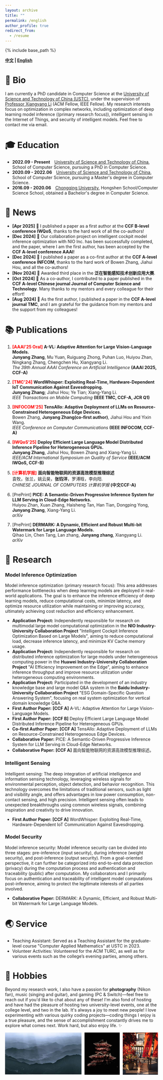 ```yaml
---
layout: archive
title: ""
permalink: /english
author_profile: true
redirect_from:
  - /resume
---
```


{% include base_path %}


**[中文](/) \| [English](/english)**

# 👤 Bio

I am currently a PhD candidate in Computer Science at the [University of Science and Technology of China (USTC)](https://ustc.edu.cn/), under the supervision of [Professor Xiangyang Li](http://staff.ustc.edu.cn/~xiangyangli/) (ACM Fellow, IEEE Fellow). My research interests focus on optimization in complex networks, including optimization of deep learning model inference ((primary research focus)), intelligent sensing in the Internet of Things, and security of intelligent models. Feel free to contact me via email.

# 🎓 Education

- **2022.09 - Present**&emsp;<a href="https://ustc.edu.cn/" style="color: inherit;">University of Science and Technology of China</a>, School of Computer Science, pursuing a PhD in Computer Science.
- **2020.09 - 2022.06**&emsp;<a href="https://ustc.edu.cn/" style="color: inherit;">University of Science and Technology of China</a>, School of Computer Science, pursuing a Master's degree in Computer Science.
- **2016.09 - 2020.06**&emsp;<a href="https://www.cqu.edu.cn/" style="color: inherit;">Chongqing University</a>, Hongshen School/Computer Science School, obtained a Bachelor's degree in Computer Science.

# 📰 News

- **[Apr 2025]** 🎉  I published a paper as a first author at the **CCF B-level conference IWQoS**, thanks to the hard work of all the co-authors!
- **[Dec 2024]** 🎉 Our collaboration project on intelligent cockpit model inference optimization with NIO Inc. has been successfully completed, and the paper, where I am the first author, has been accepted by the **CCF A-level conference AAAI**!
- **[Dec 2024]** 🎉 I published a paper as a co-first author at the **CCF A-level conference INFCOM**, thanks to the hard work of Bowen Zhang, Jiahui Hou, and all the co-authors!
- **[Nov 2024]** 🎉 Awarded third place in the **泛在智能感知技术创新应用大赛**.
- **[Oct 2024]** 🎉 As a co-author, I contributed to a paper published in the **CCF A-level Chinese journal Journal of Computer Science and Technology**. Many thanks to my mentors and every colleague for their effort!
- **[Aug 2024]** 🎉 As the first author, I published a paper in the **CCF A-level journal TMC**, and I am grateful for the guidance from my mentors and the support from my colleagues!

# 📚 Publications

1. <span style="color: red; font-weight: bold;">[AAAI'25 Oral]</span> **A-VL: Adaptive Attention for Large Vision-Language Models.**  
   **Junyang Zhang**, Mu Yuan, Ruiguang Zhong, Puhan Luo, Huiyou Zhan, Ningkang Zhang, Chengchen Hu, Xiangyang Li.  
   *The 39th Annual AAAI Conference on Artificial Intelligence* **(AAAI 2025, CCF-A)**

2. <span style="color: red; font-weight: bold;">[TMC'24]</span> **WordWhisper: Exploiting Real-Time, Hardware-Dependent IoT Communication Against Eavesdropping.**  
   **Junyang Zhang**; Jiahui Hou; Ye Tian; Xiang-Yang Li.  
   *IEEE Transactions on Mobile Computing* **(IEEE TMC, CCF-A, JCR Q1)**

3. <span style="color: red; font-weight: bold;">[INFOCOM'25]</span> **TensAllo: Adaptive Deployment of LLMs on Resource-Constrained Heterogeneous Edge Devices.**  
   Bowen Zhang, **Junyang Zhang(co-first author)**, Jiahui Hou and Yixin Wang.  
   *IEEE Conference on Computer Communications* **(IEEE INFOCOM, CCF-A)**

4. <span style="color: red; font-weight: bold;">[IWQoS'25]</span> **Deploy Efficient Large Language Model Distributed Inference Pipeline for Heterogeneous GPUs.**  
   **Junyang Zhang**, Jiahui Hou, Bowen Zhang and Xiang-Yang Li.  
   *IEEE/ACM International Symposium on Quality of Service* **(IEEE/ACM IWQoS, CCF-B)**

5. <span style="color: red; font-weight: bold;">[计算机学报]</span> **面向智能物联网的资源高效模型推理综述**  
   袁牧，张兰，姚云昊，**张钧洋**，罗溥晗，李向阳.   
   *CHINESE JOURNAL OF COMPUTERS 计算机学报* **(中文CCF-A)**

6. [PrePrint] **PICE: A Semantic-Driven Progressive Inference System for LLM Serving in Cloud-Edge Networks.**  
   Huiyou Zhan, Xuan Zhang, Haisheng Tan, Han Tian, Dongping Yong, **Junyang Zhang**, Xiang-Yang Li.   
   *arXiv*
 
7. [PrePrint] **DERMARK: A Dynamic, Efficient and Robust Multi-bit Watermark for Large Language Models.**  
   Qihao Lin, Chen Tang, Lan zhang, **Junyang zhang**, Xiangyang Li.   
   *arXiv* 


# 📝 Research

### Model Inference Optimization

Model inference optimization (primary research focus): This area addresses performance bottlenecks when deep learning models are deployed in real-world applications. The goal is to enhance the inference efficiency of deep learning models, reduce computational costs, minimize latency, and optimize resource utilization while maintaining or improving accuracy, ultimately achieving cost reduction and efficiency enhancement.
- **Application Project:** Independently responsible for research on multimodal large model computational optimization in the **NIO Industry-University Collaboration Project** "Intelligent Cockpit Inference Optimization Based on Large Models", aiming to reduce computational load, decrease inference latency, and minimize KV Cache memory usage.
- **Application Project:** Independently responsible for research on distributed inference optimization for large models under heterogeneous computing power in the **Huawei Industry-University Collaboration Project** "AI Efficiency Improvement on the Edge", aiming to enhance inference throughput and improve resource utilization under heterogeneous computing environments.
- **Application Project:** Participated in the development of an industry knowledge base and large model Q&A system in the **Baidu Industry-University Collaboration Project** "ESG Domain-Specific Question Answering System", focusing on real system optimization for vertical domain knowledge Q&A.
- **First Author Paper:** **[CCF A]** A-VL: Adaptive Attention for Large Vision-Language Models.
- **First Author Paper:** **[CCF B]** Deploy Efficient Large Language Model Distributed Inference Pipeline for Heterogeneous GPUs.
- **Co-first Author Paper:** **[CCF A]** TensAllo: Adaptive Deployment of LLMs on Resource-Constrained Heterogeneous Edge Devices.
- **Collaborative Paper:** PICE: A Semantic-Driven Progressive Inference System for LLM Serving in Cloud-Edge Networks.
- **Collaborative Paper:** **[CCF A]** 面向智能物联网的资源高效模型推理综述。

### Intelligent Sensing

Intelligent sensing: The deep integration of artificial intelligence and information sensing technology, leveraging wireless signals for environmental perception, object detection, and behavior recognition. This technology overcomes the limitations of traditional sensors, such as light and visibility angle, and offers advantages in low power consumption, non-contact sensing, and high precision. Intelligent sensing often leads to unexpected breakthroughs using common wireless signals, combining inspiration and creativity to drive innovation.
- **First Author Paper: [CCF A]** WordWhisper: Exploiting Real-Time, Hardware-Dependent IoT Communication Against Eavesdropping.
 
### Model Security

Model inference security: Model inference security can be divided into three stages: pre-inference (input security), during inference (weight security), and post-inference (output security). From a goal-oriented perspective, it can further be categorized into end-to-end data protection (privacy) during the computation process and authentication and traceability (public) after computation. My collaborators and I primarily focus on authentication and traceability of intelligent model computations post-inference, aiming to protect the legitimate interests of all parties involved.
- **Collaborative Paper:** DERMARK: A Dynamic, Efficient, and Robust Multi-bit Watermark for Large Language Models.


# 🌏 Service

- Teaching Assistant: Served as a Teaching Assistant for the graduate-level course "Computer Applied Mathematics" at USTC in 2023.
- Volunteer Activities: Volunteered for the ACM TURC, as well as for various events such as the college’s evening parties, among others.


# 💫 Hobbies

Beyond my research work, I also have a passion for **photography** (Nikon fan), music (singing and guitar), and gaming (PC & Switch)—feel free to reach out if you'd like to chat about any of these! I'm also fond of hosting and have had the pleasure of hosting two university-level events, one at the college level, and two in the lab. It's always a joy to meet new people!
I love experimenting with various quirky coding projects—coding things I enjoy is a true pleasure, and the sense of accomplishment constantly drives me to explore what comes next.
Work hard, but also enjoy life. ✨

<div style="width:100%; margin:0 auto;">
    <div style="display:flex; width:100%; margin-bottom:10px;">
      <!-- 第一张图片 -->
      <div style="flex:0 0 50%; margin-right:2%;">
        <!-- 图片裁剪容器：利用 padding-top 设置固定比例 -->
        <div style="position:relative; width:100%; overflow:hidden; padding-top:55%;">
          <a href="/images/IMG70.jpg" target="_blank">
          <img src="../images/IMG70_small.jpg" alt="photography" style="position:absolute; top:0; left:0; width:100%; height:100%; object-fit:cover;"> </a>
        </div>
      </div>
      <!-- 第二张图片 -->
      <div style="flex:0 0 23%; margin-right:2%;">
        <div style="position:relative; width:100%; overflow:hidden; padding-top:120%;">
          <a href="/images/IMG69.jpg" target="_blank">
          <img src="../images/IMG69_small.jpg" alt="photography" style="position:absolute; top:0; left:0; width:100%; height:100%; object-fit:cover;"></a>
        </div>
      </div>
    <!-- 第三张图片 -->
      <div style="flex:0 0 23%">
        <div style="position:relative; width:100%; overflow:hidden; padding-top:120%;">
          <a href="/images/IMG71.jpg" target="_blank">
          <img src="./images/IMG71_small.jpg" alt="photography" style="position:absolute; top:0; left:0; width:100%; height:100%; object-fit:cover;"></a>
        </div>
      </div>
    </div>


  </div>
